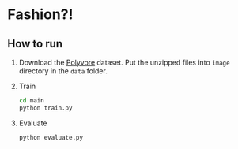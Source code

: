 # Fashion?!

## How to run

1. Download the [Polyvore](https://www.kaggle.com/datasets/dnepozitek/maryland-polyvore-images/data) dataset. Put the unzipped files into `image` directory in the `data` folder.
2. Train

   ```sh
   cd main
   python train.py
   ```

3. Evaluate

   ```
   python evaluate.py
   ```
